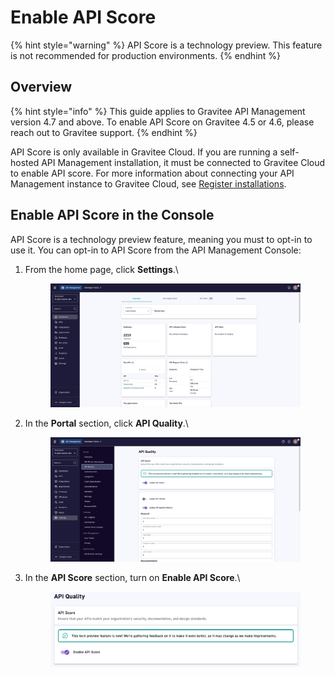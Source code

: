 # Enable API Score

{% hint style="warning" %}
API Score is a technology preview. This feature is not recommended for production environments.
{% endhint %}

## Overview

{% hint style="info" %}
This guide applies to Gravitee API Management version 4.7 and above. To enable API Score on Gravitee 4.5 or 4.6, please reach out to Gravitee support.
{% endhint %}

API Score is only available in Gravitee Cloud. If you are running a self-hosted API Management installation, it must be connected to Gravitee Cloud to enable API score. For more information about connecting your API Management instance to Gravitee Cloud, see [Register installations](https://documentation.gravitee.io/gravitee-cloud/self-hosted/register-installations).

## Enable API Score in the Console

API Score is a technology preview feature, meaning you must to opt-in to use it. You can opt-in to API Score from the API Management Console:

1.  From the home page, click **Settings**.\


    <figure><img src="../../.gitbook/assets/image (255).png" alt=""><figcaption></figcaption></figure>
2.  In the **Portal** section, click **API Quality**.\


    <figure><img src="../../.gitbook/assets/image (256).png" alt=""><figcaption></figcaption></figure>
3.  In the **API Score** section, turn on **Enable API Score**.\


    <figure><img src="../../.gitbook/assets/image (257).png" alt=""><figcaption></figcaption></figure>
